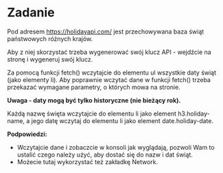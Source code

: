 # Zadanie


Pod adresem https://holidayapi.com/ jest przechowywana baza świąt państwowych różnych krajów.

Aby z niej skorzystać trzeba wygenerować swój klucz API - wejdźcie na stronę i wygeneruj swój klucz.

Za pomocą funkcji fetch() wczytajcie do elementu ul wszystkie daty świąt (jako elementy li).
Aby poprawnie wczytać dane w funkcji fetch() trzeba przekazać wymagane parametry, o których mowa na stronie.

**Uwaga - daty mogą być tylko historyczne (nie bieżący rok).**

Każdą nazwę święta wczytajcie do elementu li jako element h3.holiday-name, a jego datę wczytaj do elementu li jako element date.holiday-date.

**Podpowiedzi:**
- Wczytajcie dane i zobaczcie w konsoli jak wyglądają, pozwoli Wam to ustalić czego należy użyć, aby dostać się do nazw i dat świąt.
- Możecie tutaj wykorzystać też zakładkę Network.
